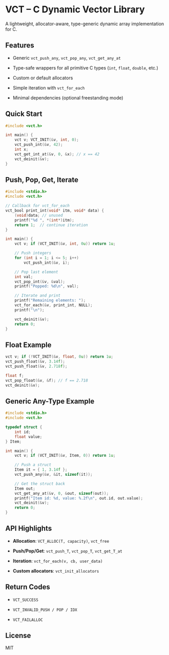 
# VCT – C Dynamic Vector Library

A lightweight, allocator-aware, type-generic dynamic array implementation for C.

## Features

-   Generic `vct_push_any`, `vct_pop_any`, `vct_get_any_at`
    
-   Type-safe wrappers for all primitive C types (`int`, `float`, `double`, etc.)
    
-   Custom or default allocators
    
-   Simple iteration with `vct_for_each`
    
-   Minimal dependencies (optional freestanding mode)
    

## Quick Start


```c
#include <vct.h>

int main() {
    vct v; VCT_INIT(&v, int, 0);
    vct_push_int(&v, 42);
    int x;
    vct_get_int_at(&v, 0, &x); // x == 42
    vct_deinit(&v);
}
```
## Push, Pop, Get, Iterate
```c
#include <stdio.h>
#include <vct.h>

// Callback for vct_for_each
vct_bool print_int(void* itm, void* data) {
    (void)data; // unused
    printf("%d ", *(int*)itm);
    return 1;  // continue iteration
}

int main() {
    vct v; if (VCT_INIT(&v, int, 0u)) return 1u;

    // Push integers
    for (int i = 1; i <= 5; i++)
        vct_push_int(&v, i);

    // Pop last element
    int val;
    vct_pop_int(&v, &val);
    printf("Popped: %d\n", val);

    // Iterate and print
    printf("Remaining elements: ");
    vct_for_each(&v, print_int, NULL);
    printf("\n");

    vct_deinit(&v);
    return 0;
}
```
## Float Example
```c
vct v; if (!VCT_INIT(&v, float, 0u)) return 1u;
vct_push_float(&v, 3.14f);
vct_push_float(&v, 2.718f);

float f;
vct_pop_float(&v, &f); // f == 2.718
vct_deinit(&v);
```
## Generic Any-Type Example
```c
#include <stdio.h>
#include <vct.h>

typedef struct {
    int id;
    float value;
} Item;

int main() {
    vct v; if (VCT_INIT(&v, Item, 0)) return 1u;

    // Push a struct
    Item it = { 1, 3.14f };
    vct_push_any(&v, &it, sizeof(it));

    // Get the struct back
    Item out;
    vct_get_any_at(&v, 0, &out, sizeof(out));
    printf("Item id: %d, value: %.2f\n", out.id, out.value);
    vct_deinit(&v);
    return 0;
}
```
## API Highlights

-   **Allocation**: `VCT_ALLOC(T, capacity)`, `vct_free`
    
-   **Push/Pop/Get**: `vct_push_T`, `vct_pop_T`, `vct_get_T_at`
    
-   **Iteration**: `vct_for_each(v, cb, user_data)`
    
-   **Custom allocators**: `vct_init_allocators`
## Return Codes

-   `VCT_SUCCESS`
    
-   `VCT_INVALID_PUSH / POP / IDX`
    
-   `VCT_FAILALLOC`
    

## License

MIT
